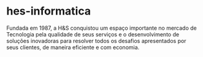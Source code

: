 # hes-informatica
Fundada em 1987, a H&amp;S conquistou um espaço importante no mercado de Tecnologia pela qualidade de seus serviços e o desenvolvimento de soluções inovadoras para resolver todos os desafios apresentados por seus clientes, de maneira eficiente e com economia.
